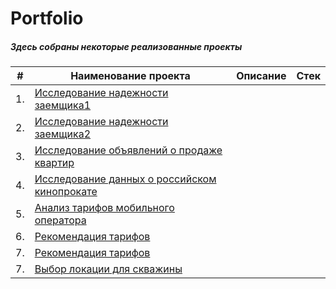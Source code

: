 # Portfolio 
##### Здесь собраны некоторые реализованные проекты


|   #    |                   Наименование проекта                       |                      Описание                     |                   Стек                     |
|--------|--------------------------------------------------------------|---------------------------------------------------|--------------------------------------------|
|   1.   |[Исследование надежности заемщика1](http://example.com/link "Я ссылка")
|   2.   |[Исследование надежности заемщика2](http://example.com/link "Я ссылка")
|   3.   |[Исследование объявлений о продаже квартир](http://example.com/link "Я ссылка")
|   4.   |[Исследование данных о российском кинопрокате](http://example.com/link "Я ссылка")
|   5.   |[Анализ тарифов мобильного оператора](http://example.com/link "Я ссылка")
|   6.   |[Рекомендация тарифов](http://example.com/link "Я ссылка")
|   7.   |[Рекомендация тарифов](http://example.com/link "Я ссылка")
|   7.   |[Выбор локации для скважины](http://example.com/link "Я ссылка")

